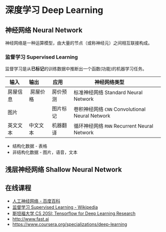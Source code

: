 # 深度学习 Deep Learning

## 神经网络 Neural Network
神经网络是一种运算模型，由大量的节点（或称神经元）之间相互联接构成。
### 监督学习 Supervised Learning
监督学习是从**已标记**的训练数据中推断出一个函数(功能)的机器学习任务。

| 输入    | 输出       | 应用       | 神经网络类型                                     |
|--------|------------|-----------|------------------------------------------------|
| 房屋信息 |  房屋价格   | 房价预测   | 标准神经网络 Standard Neural Network             |
| 图片    |            |  图片标记  | 卷积神经网络 `CNN` Convolutional Neural Network  |
| 英文文本 | 中文文本    | 机器翻译   | 循环神经网络 `RNN` Recurrent Neural Network      |

* 结构化数据 - 表格
* 非结构化数据 - 图片，语音，文本

## 浅层神经网络 Shallow Neural Network

## 在线课程
* [人工神经网络 - 百度百科](https://baike.baidu.com/item/%E4%BA%BA%E5%B7%A5%E7%A5%9E%E7%BB%8F%E7%BD%91%E7%BB%9C/382460?fr=aladdin)
* [监督学习 Supervised Learning - Wikipedia](https://en.wikipedia.org/wiki/Supervised_learning)
* [斯坦福大学 CS 20SI: Tensorflow for Deep Learning Research](https://web.stanford.edu/class/cs20si)
* http://www.fast.ai
* https://www.coursera.org/specializations/deep-learning


